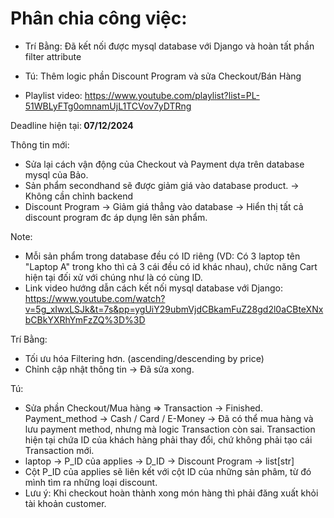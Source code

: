 <h1>Phân chia công việc:</h1>

- Trí Bằng: Đã kết nối được mysql database với Django và hoàn tất phần filter attribute

- Tú: Thêm logic phần Discount Program và sửa Checkout/Bán Hàng

- Playlist video: https://www.youtube.com/playlist?list=PL-51WBLyFTg0omnamUjL1TCVov7yDTRng

Deadline hiện tại:<strong> 07/12/2024 </strong>

Thông tin mới:
- Sửa lại cách vận động của Checkout và Payment dựa trên database mysql của Bảo.
- Sản phẩm secondhand sẽ được giảm giá vào database product. -> Không cần chỉnh backend
- Discount Program -> Giảm giá thẳng vào database -> Hiển thị tất cả discount program đc áp dụng lên sản phẩm.

Note: 
- Mỗi sản phẩm trong database đều có ID riêng (VD: Có 3 laptop tên "Laptop A" trong kho thì cả 3 cái đều có id khác nhau), chức năng Cart hiện tại đối xử với chúng như là có cùng ID.
- Link video hướng dẫn cách kết nối mysql database với Django: https://www.youtube.com/watch?v=5g_xIwxLSJk&t=7s&pp=ygUiY29ubmVjdCBkamFuZ28gd2l0aCBteXNxbCBkYXRhYmFzZQ%3D%3D

Trí Bằng:
- Tối ưu hóa Filtering hơn. (ascending/descending by price)
- Chỉnh cập nhật thông tin -> Đã sửa xong.

Tú:
- Sửa phần Checkout/Mua hàng => Transaction -> Finished. Payment_method -> Cash / Card / E-Money
-> Đã có thể mua hàng và lưu payment method, nhưng mà logic Transaction còn sai. Transaction hiện tại chứa ID của khách hàng phải thay đổi, chứ không phải tạo cái Transaction mới.
- laptop -> P_ID của applies -> D_ID -> Discount Program -> list[str]
- Cột P_ID của applies sẽ liên kết với cột ID của những sản phâm, từ đó mình tìm ra những loại discount.
- Lưu ý: Khi checkout hoàn thành xong món hàng thì phải đăng xuất khỏi tài khoản customer.
